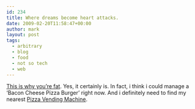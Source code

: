 ```yaml
---
id: 234
title: Where dreams become heart attacks.
date: 2009-02-20T11:58:47+00:00
author: mark
layout: post
tags:
  - arbitrary
  - blog
  - food
  - not so tech
  - web
---
```

[This is why you&#8217;re fat](http://thisiswhyyourefat.com). Yes, it certainly is. In fact, i think i could manage a &#8216;Bacon Cheese Pizza Burger&#8217; right now. And i definitely need to find my nearest [Pizza Vending Machine](http://slice.seriouseats.com/images/20080908-pizzamachine.html).